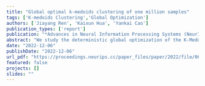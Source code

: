 ```yaml
---
title: "Global optimal k-medoids clustering of one million samples"
tags: ['K-medoids Clustering','Global Optimization']
authors: ['Jiayang Ren', 'Kaixun Hua', 'Yankai Cao']
publication_types: ['report']
publication: "*Advances in Neural Information Processing Systems (NeurIPS) 35, 982-994*"
abstract: "We study the deterministic global optimization of the K-Medoids clustering problem. This work proposes a branch and bound (BB) scheme, in which a tailored Lagrangian relaxation method proposed in the 1970s is used to provide a lower bound at each BB node. The lower bounding method already guarantees the maximum gap at the root node. A closed-form solution to the lower bound can be derived analytically without explicitly solving any optimization problems, and its computation can be easily parallelized. Moreover, with this lower bounding method, finite convergence to the global optimal solution can be guaranteed by branching only on the regions of medoids. We also present several tailored bound tightening techniques to reduce the search space and computational cost. Extensive computational studies on 28 machine learning datasets demonstrate that our algorithm can provide a provable global optimal solution with an optimality gap of 0.1% within 4 hours on datasets with up to one million samples. Besides, our algorithm can obtain better or equal objective values than the heuristic method. A theoretical proof of global convergence for our algorithm is also presented."
date: "2022-12-06"
publishDate: "2022-12-06"
url_pdf: "https://proceedings.neurips.cc/paper_files/paper/2022/file/06abed94583030dd50abe6767bd643b1-Paper-Conference.pdf"
featured: false
projects: []
slides: ""
---
```

